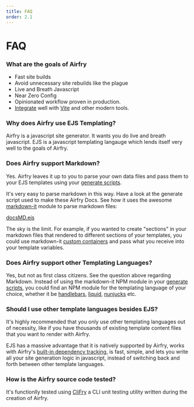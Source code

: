 ```yaml
---
title: FAQ
order: 2.1
---
```


# FAQ

### What are the goals of Airfry

- Fast site builds
- Avoid unnecessary site rebuilds like the plague
- Live and Breath Javascript
- Near Zero Config
- Opinionated workflow proven in production.
- [Integrate](/docs/integration/guides/) well with [Vite](https://vitejs.dev/) and other modern tools.

### Why does Airfry use EJS Templating?

Airfry is a javascript site generator. It wants you do live and breath javascript. EJS is a javascript templating langauge which lends itself very well to the goals of Airfry.

### Does Airfry support Markdown?

Yes. Airfry leaves it up to you to parse your own data files and pass them to your EJS templates using your [generate scripts](/docs/templates/generateScript/).

It's very easy to parse markdown in this way. Have a look at the generate script used to make these Airfry Docs. See how it uses the awesome [markdown-it](https://github.com/markdown-it/markdown-it) module to parse markdown files:

[docsMD.ejs](https://github.com/jaunt/airfryDocs/blob/main/airfry/templates/generators/docsMD.ejs)

The sky is the limit. For example, if you wanted to create "sections" in your markdown files that rendered to different sections of your templates, you could use markdown-it [custom containers](https://github.com/markdown-it/markdown-it-container) and pass what you receive into your template variables.

### Does Airfry support other Templating Languages?

Yes, but not as first class citizens. See the question above regarding Markdown. Instead of using the markdown-it NPM module in your [generate scripts](/docs/templates/generateScript/), you could find an NPM module for the templating language of your choice, whether it be [handlebars](https://handlebarsjs.com/), [liquid](https://shopify.github.io/liquid/), [nunjucks](https://mozilla.github.io/nunjucks/) etc.

### Should I use other template languages besides EJS?

It's highly recommended that you only use other templating languages out of necessity, like if you have thousands of existing template content files that you want to render with Airfry.

EJS has a massive advantage that it is natively supported by Airfry, works with Airfry's [built-in dependency tracking](/docs/performance/dependencyTracking/), is fast, simple, and lets you write all your site generation logic in javascript, instead of switching back and forth between other template languages.

### How is the Airfry source code tested?

It's functionlly tested using [CliFry](https://github.com/jaunt/clifry) a CLI unit testing utility written during the creation of Airfry.
